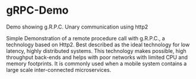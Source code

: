 # gRPC-Demo
Demo showing g.R.P.C. Unary communication using http2

Simple Demonstration of a remote procedure call with g.R.P.C., a technology based on Http2.
Best described as the ideal technology for low latency, highly distributed systems.
This technology makes possible, high throughput back-ends and helps with poor networks with limited CPU and memory footprints.
It is commonly used when a mobile system contains a large scale inter-connected microservices.
